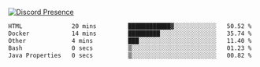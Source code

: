 [![Discord Presence](https://lanyard.cnrad.dev/api/689805100331696149)](https://discord.com/users/689805100331696149)

<!--START_SECTION:waka-->

```txt
HTML              20 mins         ████████████▓░░░░░░░░░░░░   50.52 %
Docker            14 mins         █████████░░░░░░░░░░░░░░░░   35.74 %
Other             4 mins          ███░░░░░░░░░░░░░░░░░░░░░░   11.40 %
Bash              0 secs          ▒░░░░░░░░░░░░░░░░░░░░░░░░   01.23 %
Java Properties   0 secs          ▒░░░░░░░░░░░░░░░░░░░░░░░░   00.82 %
```

<!--END_SECTION:waka-->
<img src="https://hit.yhype.me/github/profile?user_id=53441990" alt="">
